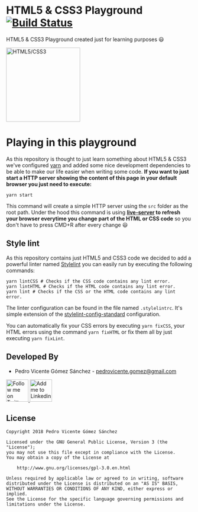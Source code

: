# HTML5 & CSS3 Playground [![Build Status](https://travis-ci.org/pedrovgs/HTML5-CSS3-Playground.svg?branch=master)](https://travis-ci.org/pedrovgs/HTML5-CSS3-Playground)

HTML5 & CSS3 Playground created just for learning purposes :smiley:

<img alt="HTML5/CSS3" src="./art/logo.png" width="200"/>

# Playing in this playground

As this repository is thought to just learn something about HTML5 & CSS3 we've configured [yarn](https://yarnpkg.com/en/) and added some nice development dependencies to be able to make our life easier when writing some code. **If you want to just start a HTTP server showing the content of this page in your default browser you just need to execute:**

```
yarn start
```

This command will create a simple HTTP server using the ``src`` folder as the root path. Under the hood this command is using **[live-server](https://github.com/tapio/live-server) to refresh your browser everytime you change part of the HTML or CSS code** so you don't have to press CMD+R after every change :smiley:

## Style lint

As this repository contains just HTML5 and CSS3 code we decided to add a powerful linter named [Stylelint](https://github.com/stylelint/stylelint) you can easily run by executing the following commands:

```
yarn lintCSS # Checks if the CSS code contains any lint error.
yarn lintHTML # Checks if the HTML code contains any lint error.
yarn lint # Checks if the CSS or the HTML code contains any lint error.
```

The linter configuration can be found in the file named ``.stylelintrc``. It's simple extension of the [stylelint-config-standard](https://github.com/stylelint/stylelint-config-standard) configuration.

You can automatically fix your CSS errors by executing ``yarn fixCSS``, your HTML errors using the command ``yarn fixHTML`` or fix them all by just executing ``yarn fixLint``.

Developed By
------------

* Pedro Vicente Gómez Sánchez - <pedrovicente.gomez@gmail.com>

<a href="https://twitter.com/pedro_g_s">
  <img alt="Follow me on Twitter" src="https://image.freepik.com/iconos-gratis/twitter-logo_318-40209.jpg" height="60" width="60"/>
</a>
<a href="https://es.linkedin.com/in/pedrovgs">
  <img alt="Add me to Linkedin" src="https://image.freepik.com/iconos-gratis/boton-del-logotipo-linkedin_318-84979.png" height="60" width="60"/>
</a>

License
-------

    Copyright 2018 Pedro Vicente Gómez Sánchez

    Licensed under the GNU General Public License, Version 3 (the "License");
    you may not use this file except in compliance with the License.
    You may obtain a copy of the License at

        http://www.gnu.org/licenses/gpl-3.0.en.html

    Unless required by applicable law or agreed to in writing, software
    distributed under the License is distributed on an "AS IS" BASIS,
    WITHOUT WARRANTIES OR CONDITIONS OF ANY KIND, either express or implied.
    See the License for the specific language governing permissions and
    limitations under the License.
